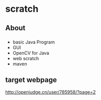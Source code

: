 # scratch

## About
### 
- basic Java Program
- GUI
- OpenCV for Java
- web scratch
- maven
## target webpage
http://openjudge.cn/user/785958/?page=2
